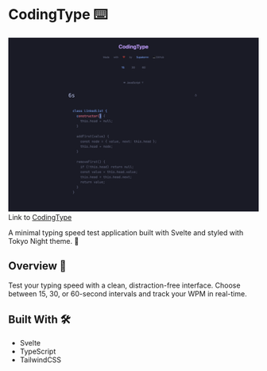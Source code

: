 # CodingType ⌨️

![Image placeholder](./img/image.png)
Link to [CodingType](https://codingtype.vercel.app/)

A minimal typing speed test application built with Svelte and styled with Tokyo Night theme. 🌙

## Overview 🎯

Test your typing speed with a clean, distraction-free interface. Choose between 15, 30, or 60-second intervals and track your WPM in real-time.

## Built With 🛠️

- Svelte
- TypeScript
- TailwindCSS
